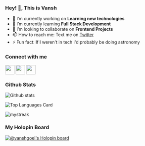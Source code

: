 ### Hey! 👋, This is Vansh

 - 🔭 I’m currently working on **Learning new technologies**
 - 🌱 I’m currently learning **Full Stack Development**
 - 👯 I’m looking to collaborate on **Frontend Projects**
 - 📫 How to reach me: Text me on [Twitter](http://twitter.com/_VanshGoel_)
 - ⚡ Fun fact: If I weren't in tech i'd probably be doing astronomy 

### Connect with me
<p>
 <a href="http://twitter.com/_VanshGoel_" target="blank"><img align="center"          src="https://github.com/mishmanners/MishManners/blob/master/socials/twitter%20(2).png" title = "Twitter" alt="" height="30" /></a>
 <a href="http://linkedin.com/in/vansh--goel" target="blank"><img align="center"  src="https://github.com/mishmanners/MishManners/blob/master/socials/transparent-Linkedin-logo-icon.png" alt="" height="30" /></a>
 <a href="http://instagram.com/vansh_goel" target="blank"><img align="center"  src="https://github.com/mishmanners/MishManners/blob/master/socials/instagram.png" alt="" height="30" /></a>
</p>


### Github Stats
![Github stats](https://github-readme-stats.vercel.app/api?username=vansh-goel&theme=onedark&show_icons=true&count_private=true)

![Top Languages Card](https://github-readme-stats.vercel.app/api/top-langs/?username=vansh-goel&theme=onedark&layout=compact)

<img src="https://github-readme-streak-stats.herokuapp.com/?user=vansh-goel&theme=onedark" alt="mystreak"/>

### My Holopin Board
[![@vanshgoel's Holopin board](https://holopin.me/vanshgoel)](https://holopin.io/@vanshgoel)


